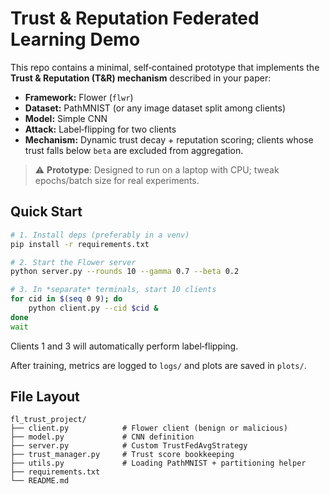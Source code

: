 # Trust & Reputation Federated Learning Demo

This repo contains a minimal, self‑contained prototype that implements the **Trust & Reputation (T&R) mechanism** described in your paper:

* **Framework:** Flower (`flwr`)
* **Dataset:** PathMNIST (or any image dataset split among clients)
* **Model:** Simple CNN
* **Attack:** Label‑flipping for two clients
* **Mechanism:** Dynamic trust decay + reputation scoring; clients whose trust falls below `beta` are excluded from aggregation.

> ⚠️ **Prototype**: Designed to run on a laptop with CPU; tweak epochs/batch size for real experiments.

## Quick Start

```bash
# 1. Install deps (preferably in a venv)
pip install -r requirements.txt

# 2. Start the Flower server
python server.py --rounds 10 --gamma 0.7 --beta 0.2

# 3. In *separate* terminals, start 10 clients
for cid in $(seq 0 9); do
    python client.py --cid $cid &
done
wait
```

Clients 1 and 3 will automatically perform label‑flipping.

After training, metrics are logged to `logs/` and plots are saved in `plots/`.

## File Layout

```
fl_trust_project/
├── client.py            # Flower client (benign or malicious)
├── model.py             # CNN definition
├── server.py            # Custom TrustFedAvgStrategy
├── trust_manager.py     # Trust score bookkeeping
├── utils.py             # Loading PathMNIST + partitioning helper
├── requirements.txt
└── README.md
```
